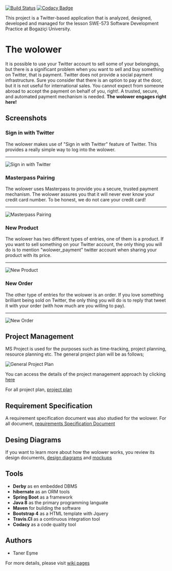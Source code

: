 [![Build Status](https://travis-ci.org/taneresme/swe.573.project.png?branch=master)](https://travis-ci.org/taneresme/swe.573.project)
[![Codacy Badge](https://api.codacy.com/project/badge/grade/820e539363de414c84ce1c2694061b0a)](https://app.codacy.com/app/tnr.esme/swe.573.project/dashboard)


This project is a Twitter-based application that is analyzed, designed, 
developed and managed for the lesson SWE-573 Software Development Practice 
at Bogaziçi University.

# The wolower
It is possible to use your Twitter account to sell some of your belongings, 
but there is a significant problem when you want to sell and buy something
on Twitter, that is payment. Twitter does not provide a social payment
infrastructure. Sure you consider that there is an option to pay at the door, 
but it is not useful for international sales. You cannot expect from someone
abroad to accept the payment on behalf of you, right!. A trusted, secure,
and automated payment mechanism is needed. 
**The wolower engages right here!**

## Screenshots
### Sign in with Twitter
The wolower makes use of "Sign in with Twitter" feature of Twitter. 
This provides a really simple way to log into the wolower. 

***

![Sign in with Twitter](https://github.com/taneresme/swe.573.project/blob/master/docs.project/signin.gif)

### Masterpass Pairing
The wolower uses Masterpass to provide you a secure, trusted payment mechanism.
The wolower assures you that it will never ever know your credit card
number. To be honest, we do not care your credit card!

***

![Masterpass Pairing](https://github.com/taneresme/swe.573.project/blob/master/docs.project/masterpass-pairing.gif)

### New Product
The wolower has two different types of entries, one of them is a product. 
If you want to sell something on your Twitter account, the only thing you will
do is to mention "wolower_payment" twitter account when sharing your product 
with its price. 

***

![New Product](https://github.com/taneresme/swe.573.project/blob/master/docs.project/new-product.gif)

### New Order
The other type of entries for the wolower is an order. 
If you love something brilliant being sold on Twitter, the only thing you will do
is to reply that tweet it with your order (with how much are you willing to pay).

***

![New Order](https://github.com/taneresme/swe.573.project/blob/master/docs.project/new-order.gif)

## Project Management
MS Project is used for the purposes such as
time-tracking, project planning, resource planning etc.
The general project plan will be as follows;

![General Project Plan](https://github.com/taneresme/swe.573.project/blob/master/docs.project/wolower.project-plan-general.png)

You can access the details of the project management approach by
clicking [here](https://github.com/taneresme/swe.573.project/wiki/2.-Project-Management)

For all project plan,
[project plan](https://github.com/taneresme/swe.573.project/blob/master/docs.project/wolower.project-plan.pdf)

## Requirement Specification
A requirement specification document was also studied for the wolower.
For all document,
[requirements Specification Document](https://github.com/taneresme/swe.573.project/blob/master/docs.project/wolower.requirement-specification.pdf)

## Desing Diagrams
If you want to learn more about how the wolower works,
you review its design documents,
[design diagrams](https://github.com/taneresme/swe.573.project/blob/master/docs.project/wolower.diagrams.pdf)
and
[mockups](https://github.com/taneresme/swe.573.project/blob/master/docs.project/wolower.mockups.pdf)

## Tools
* **Derby** as en embedded DBMS
* **hibernate** as an ORM tools
* **Spring Boot** as a framework
* **Java 8** as the primary programming languate
* **Maven** for building the software
* **Bootstrap 4** as a HTML template with Jquery
* **Travis.CI** as a continuous integration tool
* **Codacy** as a code quality tool

## Authors
* Taner Eşme

For more details, please visit [wiki pages](https://github.com/taneresme/swe.573.project/wiki)